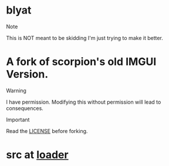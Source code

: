 # blyat
>[!NOTE]
>This is NOT meant to be skidding
>I'm just trying to make it better.

# A fork of scorpion's old IMGUI Version.
>[!WARNING]
>I have permission. Modifying this without permission will lead to consequences.

>[!IMPORTANT]
>Read the [LICENSE](LICENSE.md) before forking.

# src at [loader](loader)
